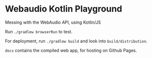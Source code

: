 # Webaudio Kotlin Playground
Messing with the WebAudio API, using Kotlin/JS

Run `./gradlew browserRun` to test.

For deployment, run `./gradlew build` and look into `build/distribution`.

`docs` contains the compiled web app, for hosting on Github Pages.